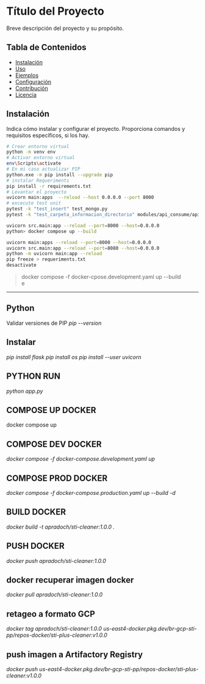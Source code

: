 # Título del Proyecto

Breve descripción del proyecto y su propósito.

## Tabla de Contenidos

- [Instalación](#instalación)
- [Uso](#uso)
- [Ejemplos](#ejemplos)
- [Configuración](#configuración)
- [Contribución](#contribución)
- [Licencia](#licencia)

## Instalación

Indica cómo instalar y configurar el proyecto. Proporciona comandos y requisitos específicos, si los hay.

```bash
# Crear entorno virtual
python -m venv env 
# Activar entorno virtual
env\Scripts\activate 
# En mi caso actualizar PIP
python.exe -m pip install --upgrade pip
# instalar Requeriments
pip install -r requirements.txt
# Levantar el proyecto
uvicorn main:apps  --reload --host 0.0.0.0 --port 8000
# excecute test unit
pytest -k "test_insert" test_mongo.py
pytest -k "test_carpeta_informacion_directorio" modules/api_consume/apis_test.py

uvicorn src.main:app --reload --port=8000 --host=0.0.0.0  
python> docker compose up --build  

uvicorn main:apps --reload --port=8000 --host=0.0.0.0  
uvicorn src.main:app --reload --port=8080 --host=0.0.0.0    
python -m uvicorn main:app --reload  
pip freeze > requeriments.txt      
desactivate
```
> docker compose -f docker-cpose.development.yaml up --build   
e
***
## Python

Validar versiones de PIP
*pip --version*
## Instalar 
*pip install flask*
*pip install os*
*pip install --user uvicorn*

## PYTHON RUN
*python app.py*
## COMPOSE UP DOCKER 
docker compose up
## COMPOSE DEV DOCKER 
*docker compose -f docker-compose.development.yaml up*
## COMPOSE PROD DOCKER 
*docker compose -f docker-compose.production.yaml up --build -d*
## BUILD DOCKER 
*docker build -t apradoch/sti-cleaner:1.0.0 .*
## PUSH DOCKER 
*docker push apradoch/sti-cleaner:1.0.0*

## docker recuperar imagen docker
*docker pull apradoch/sti-cleaner:1.0.0* 
## retageo a formato GCP
*docker tag apradoch/sti-cleaner:1.0.0 us-east4-docker.pkg.dev/br-gcp-sti-pp/repos-docker/sti-plus-cleaner:v1.0.0*
## push imagen a Artifactory Registry
*docker push us-east4-docker.pkg.dev/br-gcp-sti-pp/repos-docker/sti-plus-cleaner:v1.0.0*